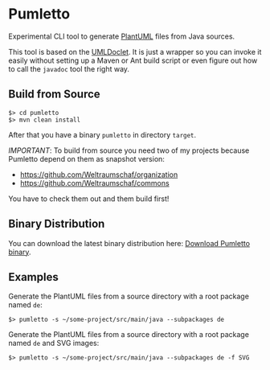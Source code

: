 # Pumletto

Experimental CLI tool to generate [PlantUML](http://plantuml.com/) files from Java sources.

This tool is based on the [UMLDoclet](https://github.com/talsma-ict/umldoclet). It is just a wrapper so you can invoke it easily without setting up a Maven or Ant build script or even figure out how to call the `javadoc` tool the right way.

## Build from Source

```
$> cd pumletto
$> mvn clean install
```

After that you have a binary `pumletto` in directory `target`.

*IMPORTANT*: To build from source you need two of my projects because Pumletto depend on them as snapshot version:

- https://github.com/Weltraumschaf/organization
- https://github.com/Weltraumschaf/commons

You have to check them out and them build first!

## Binary Distribution

You can download the latest binary distribution here: [Download Pumletto binary](https://github.com/Weltraumschaf/pumletto/blob/master/dist/pumletto).

## Examples

Generate the PlantUML files from a source directory with a root package named `de`:
 
```
$> pumletto -s ~/some-project/src/main/java --subpackages de
```

Generate the PlantUML files from a source directory with a root package named `de` and SVG images:

```
$> pumletto -s ~/some-project/src/main/java --subpackages de -f SVG
```